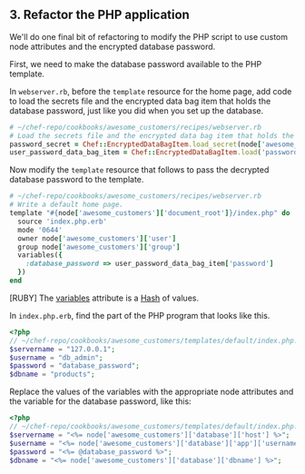 ## 3. Refactor the PHP application

We'll do one final bit of refactoring to modify the PHP script to use custom node attributes and the encrypted database password.

First, we need to make the database password available to the PHP template.

In <code class="file-path">webserver.rb</code>, before the `template` resource for the home page, add code to load the secrets file and the encrypted data bag item that holds the database password, just like you did when you set up the database.

```ruby
# ~/chef-repo/cookbooks/awesome_customers/recipes/webserver.rb
# Load the secrets file and the encrypted data bag item that holds the database password.
password_secret = Chef::EncryptedDataBagItem.load_secret(node['awesome_customers']['passwords']['secret_path'])
user_password_data_bag_item = Chef::EncryptedDataBagItem.load('passwords', 'db_admin_password', password_secret)
```

Now modify the `template` resource that follows to pass the decrypted database password to the template.

```ruby
# ~/chef-repo/cookbooks/awesome_customers/recipes/webserver.rb
# Write a default home page.
template "#{node['awesome_customers']['document_root']}/index.php" do
  source 'index.php.erb'
  mode '0644'
  owner node['awesome_customers']['user']
  group node['awesome_customers']['group']
  variables({
    :database_password => user_password_data_bag_item['password']
  })
end
```

[RUBY] The [variables](https://docs.chef.io/resource_template.html#variables) attribute is a [Hash](http://ruby-doc.org/core-2.1.1/Hash.html) of values.

In <code class="file-path">index.php.erb</code>, find the part of the PHP program that looks like this.

```php
<?php
// ~/chef-repo/cookbooks/awesome_customers/templates/default/index.php.erb
$servername = "127.0.0.1";
$username = "db_admin";
$password = "database_password";
$dbname = "products";
```

Replace the values of the variables with the appropriate node attributes and the variable for the database password, like this:

```php
<?php
// ~/chef-repo/cookbooks/awesome_customers/templates/default/index.php.erb
$servername = "<%= node['awesome_customers']['database']['host'] %>";
$username = "<%= node['awesome_customers']['database']['app']['username'] %>";
$password = "<%= @database_password %>";
$dbname = "<%= node['awesome_customers']['database']['dbname'] %>";
```
